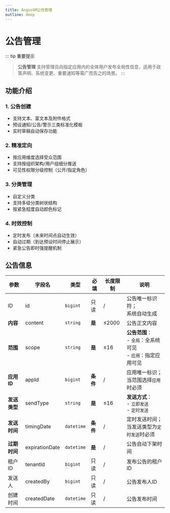 ```yaml
---
title: AngusGM公告管理
outline: deep
---
```


# 公告管理

::: tip 重要提示
> **公告管理** 支持管理员向指定应用内的全体用户发布全局性信息，适用于政策声明、系统变更、重要通知等需广而告之的场景。
:::

## 功能介绍

### 1. 公告创建
- 支持文本、富文本及附件格式
- 预设通知/公告/警示三类标准化模板
- 实时草稿自动保存功能

### 2. 精准定向
- 按应用维度选择受众范围
- 支持按组织架构/用户组细分推送
- 可见性权限分级控制（公开/指定角色）

### 3. 分类管理
- 自定义分类
- 支持多级分类树状结构
- 按紧急程度自动颜色标记

### 4. 时效控制
- 定时发布（未来时间点自动生效）
- 自动过期（到达预设时间停止展示）
- 紧急公告即时强提醒机制

## 公告信息

| 参数               | 字段名              | 类型         | 必填 | 长度限制 | 说明                                           |
|------------------|--------------------|--------------|----------|----------|----------------------------------------------|
| ID               | id                | `bigint`     | 只读 | /        | 公告唯一标识符；<br/>系统自动生成                          |
| **内容**           | content           | `string`     | **是**   | ≤2000    | 公告正文内容                                       |
| **范围**           | scope             | `string`     | **是**   | ≤16      | **公告范围**：<br/>- `全局`：全系统可见<br/>- `应用`：指定应用可见 |
| **应用ID**         | appId             | `bigint`     | **条件** | /        | 应用唯一标识；<br/>当范围选择`应用`时必须                     |
| **发送类型**         | sendType          | `string`     | **是**   | ≤16      | **发送方式**：<br/>- `立即发送`<br/>- `定时发送`          |
| **发送时间**         | timingDate        | `datetime`   | **条件** | /        | 定时发送时间；<br/>当发送类型为`定时发送`时必须                  |
| **过期时间**         | expirationDate    | `datetime`   | **是**   | /        | 公告自动下架时间                                     |
| 租户ID             | tenantId          | `bigint`     | 只读 | /        | 发布公告的租户ID                                    |
| 发送人              | createdBy         | `bigint`     | 只读 | /        | 公告发布人ID                                      |
| 创建时间             | createdDate       | `datetime`   | 只读 | /        | 公告发布时间                                       |
